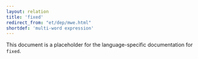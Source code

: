 ```yaml
---
layout: relation
title: 'fixed'
redirect_from: "et/dep/mwe.html"
shortdef: 'multi-word expression'
---
```


This document is a placeholder for the language-specific documentation
for `fixed`.
